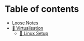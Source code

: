 # Table of contents

* [Loose Notes](README.md)
* [💽 Virtualisation](virtualisation/README.md)
  * [🐧 Linux Setup](virtualisation/linux-setup.md)
